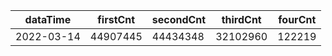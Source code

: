 |dataTime|firstCnt|secondCnt|thirdCnt|fourCnt|
|-|-|-|-|-|
|2022-03-14|44907445|44434348|32102960|122219|